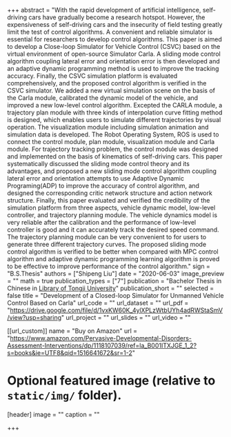+++
abstract = "With the rapid development of artificial intelligence, self-driving cars have gradually become a research hotspot. However, the expensiveness of self-driving cars and the insecurity of field testing greatly limit the test of control algorithms. A convenient and reliable simulator is essential for researchers to develop control algorithms. This paper is aimed to develop a Close-loop Simulator for Vehicle Control (CSVC) based on the virtual environment of open-source Simulator Carla. A sliding mode control algorithm coupling lateral error and orientation error is then developed and an adaptive dynamic programming method is used to improve the tracking accuracy. Finally, the CSVC simulation platform is evaluated comprehensively, and the proposed control algorithm is verified in the CSVC simulator. We added a new virtual simulation scene on the basis of the Carla module, calibrated the dynamic model of the vehicle, and improved a new low-level control algorithm. Excepted the CARLA module, a trajectory plan module with three kinds of interpolation curve fitting method is designed, which enables users to simulate different trajectories by visual operation. The visualization module including simulation animation and simulation data is developed. The Robot Operating System, ROS is used to connect the control module, plan module, visualization module and Carla module. For trajectory tracking problem, the control module was designed and implemented on the basis of kinematics of self-driving cars. This paper systematically discussed the sliding mode control theory and its advantages, and proposed a new sliding mode control algorithm coupling lateral error and orientation attempts to use Adaptive Dynamic Programing(ADP) to improve the accuracy of control algorithm, and designed the corresponding critic network structure and action network structure. Finally, this paper evaluated and verified the credibility of the simulation platform from three aspects, vehicle dynamic model, low-level controller, and trajectory planning module. The vehicle dynamics model is very reliable after the calibration and the performance of low-level controller is good and it can accurately track the desired speed command. The trajectory planning module can be very convenient to for users to generate three different trajectory curves. The proposed sliding mode control algorithm is verified to be better when compared with MPC control algorithm and adaptive dynamic programming learning algorithm is proved to be effective to improve performance of the control algorithm."
sign = "B.S.Thesis"
authors = ["Shipeng Liu"]
date = "2020-06-03"
image_preview = ""
math = true
publication_types = ["7"]
publication = "Bachelor Thesis in Chinese in [Library of Tongji University](https://www.lib.tongji.edu.cn/index.php?classid=12746)"
publication_short = ""
selected = false
title = "Development of a Closed-loop Simulator for Unmanned Vehicle Control Based on Carla"
url_code = ""
url_dataset = ""
url_pdf = "https://drive.google.com/file/d/1vxKW60K_4ylXPLzWtbUYh4adRWStaSmV/view?usp=sharing"
url_project = ""
url_slides = ""
url_video = ""

[[url_custom]]
name = "Buy on Amazon"
url = "https://www.amazon.com/Pervasive-Developmental-Disorders-Assessment-Interventions/dp/1118107039/ref=la_B001ITXJGE_1_2?s=books&ie=UTF8&qid=1516641672&sr=1-2"

# Optional featured image (relative to `static/img/` folder).
[header]
image = ""
caption = ""

+++
